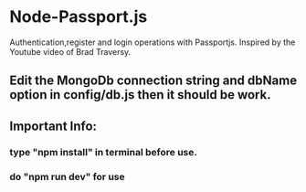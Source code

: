 # Node-Passport.js

Authentication,register and login operations with Passportjs. Inspired by the Youtube video of Brad Traversy.

## Edit the MongoDb connection string and dbName option in config/db.js then it should be work.

## Important Info:
### type "npm install" in terminal before use. 
### do "npm run dev" for use



